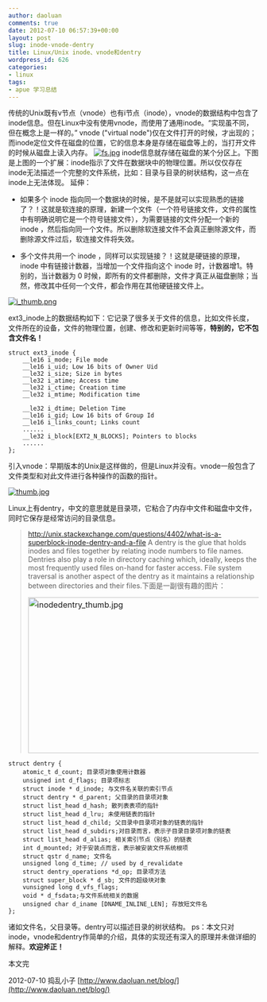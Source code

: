 ```yaml
---
author: daoluan
comments: true
date: 2012-07-10 06:57:39+00:00
layout: post
slug: inode-vnode-dentry
title: Linux/Unix inode、vnode和dentry
wordpress_id: 626
categories:
- linux
tags:
- apue 学习总结
---
```


传统的Unix既有v节点（vnode）也有i节点（inode），vnode的数据结构中包含了inode信息。但在Linux中没有使用vnode，而使用了通用inode。“实现虽不同，但在概念上是一样的。” vnode ("virtual node")仅在文件打开的时候，才出现的；而inode定位文件在磁盘的位置，它的信息本身是存储在磁盘等上的，当打开文件的时候从磁盘上读入内存。 [![fs.jpg](http://md.daoluan.net/blog/images/2012/07/fs_thumb.jpg)](http://md.daoluan.net/blog/images/2012/07/fs_thumb.jpg) inode信息就存储在磁盘的某个分区上。下图是上图的一个扩展：inode指示了文件在数据块中的物理位置。所以仅仅存在inode无法描述一个完整的文件系统，比如：目录与目录的树状结构，这一点在inode上无法体现。 延伸：




  * 如果多个 inode 指向同一个数据块的时候，是不是就可以实现熟悉的链接了？！这就是软连接的原理，新建一个文件（一个符号链接文件，文件的属性中有明确说明它是一个符号链接文件），为需要链接的文件分配一个新的 inode ，然后指向同一个文件。所以删除软连接文件不会真正删除源文件，而删除源文件过后，软连接文件将失效。


  * 多个文件共用一个 inode ，同样可以实现链接？！这就是硬链接的原理， inode 中有链接计数器，当增加一个文件指向这个 inode 时，计数器增1。特别的，当计数器为 0 时候，即所有的文件都删除，文件才真正从磁盘删除；当然，修改其中任何一个文件，都会作用在其他硬链接文件上。


[![i_thumb.png](http://md.daoluan.net/blog/images/2012/07/i_thumb.png)](http://md.daoluan.net/blog/images/2012/07/i_thumb.png)

ext3_inode上的数据结构如下：它记录了很多关于文件的信息，比如文件长度，文件所在的设备，文件的物理位置，创建、修改和更新时间等等，**特别的，它不包含文件名！**


    struct ext3_inode {
    	__le16 i_mode; File mode
    	__le16 i_uid; Low 16 bits of Owner Uid
    	__le32 i_size; Size in bytes
    	__le32 i_atime; Access time
    	__le32 i_ctime; Creation time
    	__le32 i_mtime; Modification time

    	__le32 i_dtime; Deletion Time
    	__le16 i_gid; Low 16 bits of Group Id
    	__le16 i_links_count; Links count
    	......
    	__le32 i_block[EXT2_N_BLOCKS]; Pointers to blocks
    	......
    };


引入vnode：早期版本的Unix是这样做的，但是Linux并没有。vnode一般包含了文件类型和对此文件进行各种操作的函数的指针。

[![thumb.jpg](http://md.daoluan.net/blog/images/2012/07/thumb.jpg)](http://md.daoluan.net/blog/images/2012/07/thumb.jpg)

Linux上有dentry，中文的意思就是目录项，它粘合了内存中文件和磁盘中文件，同时它保存是经常访问的目录信息。


<blockquote><p><a href="http://unix.stackexchange.com/questions/4402/what-is-a-superblock-inode-dentry-and-a-file">http://unix.stackexchange.com/questions/4402/what-is-a-superblock-inode-dentry-and-a-file</a> A dentry is the glue that holds inodes and files together by relating inode numbers to file names. Dentries also play a role in directory caching which, ideally, keeps the most frequently used files on-hand for faster access. File system traversal is another aspect of the dentry as it maintains a relationship between directories and their files.下面是一副很有趣的图片：</p>
<p><a style="line-height: 1.714285714; font-size: 1rem;" href="http://md.daoluan.net/blog/images/2012/07/inodedentry_thumb.jpg"><img class="alignnone size-full wp-image-625" alt="inodedentry_thumb.jpg" src="http://md.daoluan.net/blog/images/2012/07/inodedentry_thumb.jpg" width="486" height="314"></a></p></blockquote>




    struct dentry {
    	atomic_t d_count; 目录项对象使用计数器
    	unsigned int d_flags; 目录项标志
    	struct inode * d_inode; 与文件名关联的索引节点
    	struct dentry * d_parent; 父目录的目录项对象
    	struct list_head d_hash; 散列表表项的指针
    	struct list_head d_lru; 未使用链表的指针
    	struct list_head d_child; 父目录中目录项对象的链表的指针
    	struct list_head d_subdirs;对目录而言，表示子目录目录项对象的链表
    	struct list_head d_alias; 相关索引节点（别名）的链表
    	int d_mounted; 对于安装点而言，表示被安装文件系统根项
    	struct qstr d_name; 文件名
    	unsigned long d_time; // used by d_revalidate
    	struct dentry_operations *d_op; 目录项方法
    	struct super_block * d_sb; 文件的超级块对象
    	vunsigned long d_vfs_flags;
    	void * d_fsdata;与文件系统相关的数据
    	unsigned char d_iname [DNAME_INLINE_LEN]; 存放短文件名
    };


诸如文件名，父目录等。dentry可以描述目录的树状结构。 ps：本文只对inode，vnode和dentry作简单的介绍，具体的实现还有深入的原理并未做详细的解释。**欢迎斧正！**

本文完

2012-07-10 捣乱小子 [http://www.daoluan.net/blog/](http://www.daoluan.net/blog/)
